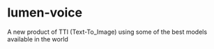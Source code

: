 # lumen-voice
A new product of TTI (Text-To_Image) using some of the best models available in the world
